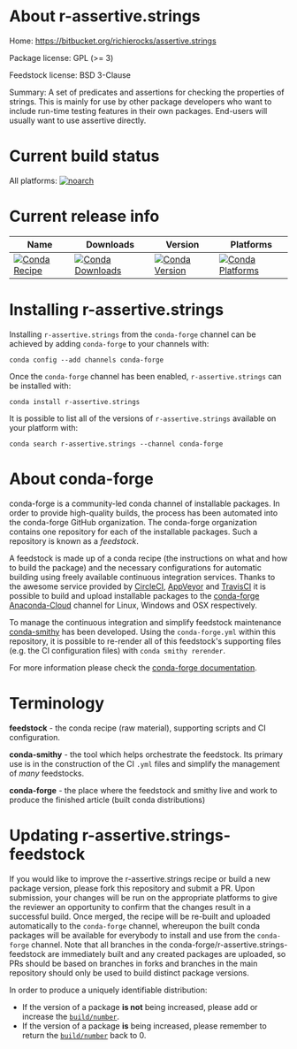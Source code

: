 About r-assertive.strings
=========================

Home: https://bitbucket.org/richierocks/assertive.strings

Package license: GPL (>= 3)

Feedstock license: BSD 3-Clause

Summary: A set of predicates and assertions for checking the properties of strings.  This is mainly for use by other package developers who want to include run-time testing features in their own packages.  End-users will usually want to use assertive directly.



Current build status
====================

All platforms:
[![noarch](https://img.shields.io/circleci/project/github/conda-forge/r-assertive.strings-feedstock/master.svg?label=noarch)](https://circleci.com/gh/conda-forge/r-assertive.strings-feedstock)

Current release info
====================

| Name | Downloads | Version | Platforms |
| --- | --- | --- | --- |
| [![Conda Recipe](https://img.shields.io/badge/recipe-r--assertive.strings-green.svg)](https://anaconda.org/conda-forge/r-assertive.strings) | [![Conda Downloads](https://img.shields.io/conda/dn/conda-forge/r-assertive.strings.svg)](https://anaconda.org/conda-forge/r-assertive.strings) | [![Conda Version](https://img.shields.io/conda/vn/conda-forge/r-assertive.strings.svg)](https://anaconda.org/conda-forge/r-assertive.strings) | [![Conda Platforms](https://img.shields.io/conda/pn/conda-forge/r-assertive.strings.svg)](https://anaconda.org/conda-forge/r-assertive.strings) |

Installing r-assertive.strings
==============================

Installing `r-assertive.strings` from the `conda-forge` channel can be achieved by adding `conda-forge` to your channels with:

```
conda config --add channels conda-forge
```

Once the `conda-forge` channel has been enabled, `r-assertive.strings` can be installed with:

```
conda install r-assertive.strings
```

It is possible to list all of the versions of `r-assertive.strings` available on your platform with:

```
conda search r-assertive.strings --channel conda-forge
```


About conda-forge
=================

conda-forge is a community-led conda channel of installable packages.
In order to provide high-quality builds, the process has been automated into the
conda-forge GitHub organization. The conda-forge organization contains one repository
for each of the installable packages. Such a repository is known as a *feedstock*.

A feedstock is made up of a conda recipe (the instructions on what and how to build
the package) and the necessary configurations for automatic building using freely
available continuous integration services. Thanks to the awesome service provided by
[CircleCI](https://circleci.com/), [AppVeyor](https://www.appveyor.com/)
and [TravisCI](https://travis-ci.org/) it is possible to build and upload installable
packages to the [conda-forge](https://anaconda.org/conda-forge)
[Anaconda-Cloud](https://anaconda.org/) channel for Linux, Windows and OSX respectively.

To manage the continuous integration and simplify feedstock maintenance
[conda-smithy](https://github.com/conda-forge/conda-smithy) has been developed.
Using the ``conda-forge.yml`` within this repository, it is possible to re-render all of
this feedstock's supporting files (e.g. the CI configuration files) with ``conda smithy rerender``.

For more information please check the [conda-forge documentation](https://conda-forge.org/docs/).

Terminology
===========

**feedstock** - the conda recipe (raw material), supporting scripts and CI configuration.

**conda-smithy** - the tool which helps orchestrate the feedstock.
                   Its primary use is in the construction of the CI ``.yml`` files
                   and simplify the management of *many* feedstocks.

**conda-forge** - the place where the feedstock and smithy live and work to
                  produce the finished article (built conda distributions)


Updating r-assertive.strings-feedstock
======================================

If you would like to improve the r-assertive.strings recipe or build a new
package version, please fork this repository and submit a PR. Upon submission,
your changes will be run on the appropriate platforms to give the reviewer an
opportunity to confirm that the changes result in a successful build. Once
merged, the recipe will be re-built and uploaded automatically to the
`conda-forge` channel, whereupon the built conda packages will be available for
everybody to install and use from the `conda-forge` channel.
Note that all branches in the conda-forge/r-assertive.strings-feedstock are
immediately built and any created packages are uploaded, so PRs should be based
on branches in forks and branches in the main repository should only be used to
build distinct package versions.

In order to produce a uniquely identifiable distribution:
 * If the version of a package **is not** being increased, please add or increase
   the [``build/number``](https://conda.io/docs/user-guide/tasks/build-packages/define-metadata.html#build-number-and-string).
 * If the version of a package **is** being increased, please remember to return
   the [``build/number``](https://conda.io/docs/user-guide/tasks/build-packages/define-metadata.html#build-number-and-string)
   back to 0.
